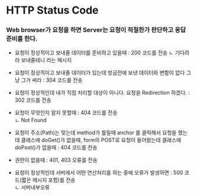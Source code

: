 # HTTP Status Code

### Web browser가 요청을 하면 Server는 요청이 적절한가 판단하고 응답 준비를 한다.
* 요청이 정상적이고 보내줄 데이터를 준비하고 있을때 : 200 코드를 전송
	ㄴ 기다려라 보내줄테니 라는 메시지
	
* 요청이 정상적이고 보내줄 데이터가 있는데 방금전에 보낸 데이터와 변함이 없다 그냥 그거 써라 : 304 코드를 전송

* 요청이 정상적인데 내가 직접 처리할 대상이 아니다. 요청을 Redirection 하겠다. : 302 코드를 전송
	
* 요청이 무엇인지 알지 못할때 : 404 코드를 전송  
	ㄴ Not Found

* 요청이 주소(Path)는 맞는데 method가 틀릴때 anchor 를 클릭해서 요청을 했는데 클래스에 doGet()가 없을때,
		form의 POST로 요청이 들어왔는데 클래스에 doPost()가 없을때 : 404 코드를 전송
		
* 권한이 없을때 : 401, 403 오류를 전송

		
	
* 요청이 정상적인데 서버에서 어떤 연산처리를 하는 중에 오류가 발생하면 : 500 코드(짧은 메시지 포함)를 전송  
	ㄴ 서버내부오류

